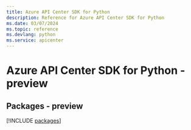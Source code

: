 ```yaml
---
title: Azure API Center SDK for Python
description: Reference for Azure API Center SDK for Python
ms.date: 03/07/2024
ms.topic: reference
ms.devlang: python
ms.service: apicenter
---
```

# Azure API Center SDK for Python - preview
## Packages - preview
[!INCLUDE [packages](api-center-index.md)]